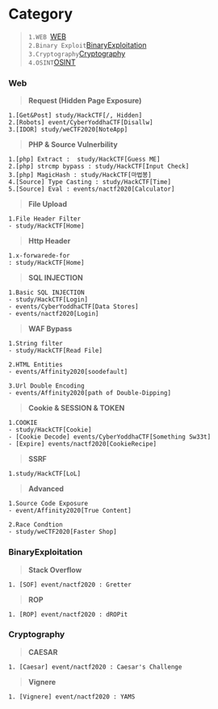 # Category
> `1.WEB `[WEB](#Web)  
> `2.Binary Exploit`[BinaryExploitation](#BinaryExploitation)  
> `3.Cryptography`[Cryptography](#Cryptography)   
> `4.OSINT`[OSINT](#OSINT)  

### Web
> **Request (Hidden Page Exposure)**  
```
1.[Get&Post] study/HackCTF[/, Hidden]
2.[Robots] event/CyberYoddhaCTF[Disallw] 
3.[IDOR] study/weCTF2020[NoteApp] 
```
> **PHP & Source Vulnerbility**
```
1.[php] Extract :  study/HackCTF[Guess ME]
2.[php] strcmp bypass : study/HackCTF[Input Check]
3.[php] MagicHash : study/HackCTF[마법봉]
4.[Source] Type Casting : study/HackCTF[Time]
5.[Source] Eval : events/nactf2020[Calculator]
```

> **File Upload**
```
1.File Header Filter
- study/HackCTF[Home]
```

> **Http Header**   
```
1.x-forwarede-for
: study/HackCTF[Home]
```

> **SQL INJECTION**    
```
1.Basic SQL INJECTION
- study/HackCTF[Login]
- events/CyberYoddhaCTF[Data Stores]
- events/nactf2020[Login]
```

> **WAF Bypass**  
```
1.String filter
- study/HackCTF[Read File]

2.HTML Entities
- events/Affinity2020[soodefault]

3.Url Double Encoding
- events/Affinity2020[path of Double-Dipping]
```

> **Cookie & SESSION & TOKEN**  
```
1.COOKIE
- study/HackCTF[Cookie] 
- [Cookie Decode] events/CyberYoddhaCTF[Something Sw33t]
- [Expire] events/nactf2020[CookieRecipe]
```

> **SSRF**  
```
1.study/HackCTF[LoL]
```

> **Advanced**  
```
1.Source Code Exposure
- event/Affinity2020[True Content]

2.Race Condtion
- study/weCTF2020[Faster Shop]
```


### BinaryExploitation
> **Stack Overflow** 
```
1. [SOF] event/nactf2020 : Gretter
```
> **ROP**  
```
1. [ROP] event/nactf2020 : dROPit
```

### Cryptography
> **CAESAR**  
```
1. [Caesar] event/nactf2020 : Caesar's Challenge
```
> **Vignere**  
```
1. [Vignere] event/nactf2020 : YAMS
```
